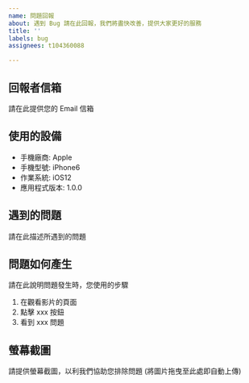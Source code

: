 ```yaml
---	
name: 問題回報
about: 遇到 Bug 請在此回報，我們將盡快改善，提供大家更好的服務
title: ''
labels: bug
assignees: t104360088

---
```


## 回報者信箱
請在此提供您的 Email 信箱

## 使用的設備
 - 手機廠商: Apple
 - 手機型號: iPhone6	
 - 作業系統: iOS12	
 - 應用程式版本: 1.0.0	

## 遇到的問題	
請在此描述所遇到的問題	

## 問題如何產生	
請在此說明問題發生時，您使用的步驟	
1. 在觀看影片的頁面	
2. 點擊 xxx 按鈕	
3. 看到 xxx 問題	

## 螢幕截圖	
請提供螢幕截圖，以利我們協助您排除問題 (將圖片拖曳至此處即自動上傳)
